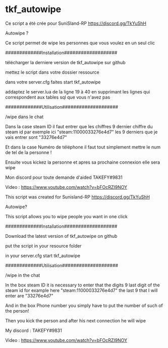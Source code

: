 # tkf_autowipe

Ce script a été crée pour SuniSland-RP https://discord.gg/TkYuShH

Autowipe ?

Ce script permet de wipe les personnes que vous voulez en un seul clic 

#############Installation###################

télécharger la derniere version de tkf_autowipe sur github

mettez le script dans votre dossier ressource 

dans votre server.cfg faites start tkf_autowipe

addaptez le server.lua de la ligne 19 à 40 en supprimant les lignes qui correspondent aux tables sql que vous n'avez pas 

#############Utilisation####################

/wipe dans le chat

Dans la case steam ID il faut entrer que les chiffres 9 dernier chiffre du steam id par exemple ici "steam:11000033276e4d7" les 9 derniers que je vais entrer sont "33276e4d7" 

Et dans la case Numéro de téléphone il faut tout simplement mettre le num de tel de la personne ! 

Ensuite vous kickez la personne et apres sa prochaine connexion elle sera wipe

Mon discord pour toute demande d'aided TAKEFY#9831

Video : https://www.youtube.com/watch?v=bFOcRZI9NOY




This script was created for Sunisland-RP https://discord.gg/TkYuShH

Autowipe?

This script allows you to wipe people you want in one click

#############Installation###################

Download the latest version of tkf_autowipe on github

put the script in your resource folder

in your server.cfg start tkf_autowipe

#############Utilisation####################

/wipe in the chat

In the box steam ID it is necessary to enter that the digits 9 last digit of the steam id for example here "steam:11000033276e4d7" the last 9 that I will enter are "33276e4d7"

And in the box Phone number you simply have to put the number of such of the person!

Then you kick the person and after his next connection he will wipe

My discord : TAKEFY#9831

Video : https://www.youtube.com/watch?v=bFOcRZI9NOY
